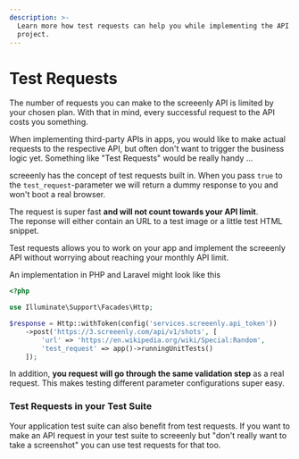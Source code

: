 ```yaml
---
description: >-
  Learn more how test requests can help you while implementing the API in your
  project.
---
```


# Test Requests

The number of requests you can make to the screeenly API is limited by your chosen plan. With that in mind, every successful request to the API costs you something.

When implementing third-party APIs in apps, you would like to make actual requests to the respective API, but often don't want to trigger the business logic yet. Something like "Test Requests" would be really handy …

screeenly has the concept of test requests built in. When you pass `true` to the `test_request`-parameter we will return a dummy response to you and won't boot a real browser.

The request is super fast **and will not count towards your API limit**.   
The reponse will either contain an URL to a test image or a little test HTML snippet.

Test requests allows you to work on your app and implement the screeenly API without worrying about reaching your monthly API limit.

An implementation in PHP and Laravel might look like this

```php
<?php

use Illuminate\Support\Facades\Http;

$response = Http::withToken(config('services.screeenly.api_token'))
    ->post('https://3.screeenly.com/api/v1/shots', [
        'url' => 'https://en.wikipedia.org/wiki/Special:Random',
        'test_request' => app()->runningUnitTests()
    ]);

```

In addition, **you request will go through the same validation step** as a real request. This makes testing different parameter configurations super easy.

### Test Requests in your Test Suite

Your application test suite can also benefit from test requests. If you want to make an API request in your test suite to screeenly but "don't really want to take a screenshot" you can use test requests for that too.

